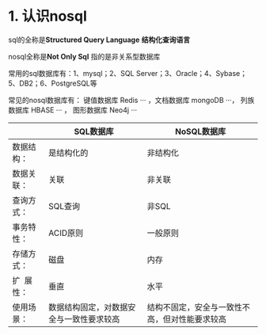 # 1. 认识nosql

sql的全称是**Structured Query Language** **结构化查询语言** 

nosql全称是**Not Only Sql** 指的是非关系型数据库

常用的sql数据库有：1、mysql；2、SQL Server；3、Oracle；4、Sybase；5、DB2；6、PostgreSQL等

常见的nosql数据库有： 键值数据库 Redis ··· ，文档数据库 mongoDB ···， 列族数据库 HBASE ··· ， 图形数据库 Neo4j ···

|          | SQL数据库               | NoSQL数据库                |
| -------- | -------------------- | ----------------------- |
| 数据结构：    | 是结构化的                | 非结构化                    |
| 数据关联：    | 关联                   | 非关联                     |
| 查询方式：    | SQL查询                | 非SQL                    |
| 事务特性：    | ACID原则               | 一般原则                    |
| 存储方式：    | 磁盘                   | 内存                      |
| 扩  展  性： | 垂直                   | 水平                      |
| 使用场景：    | 数据结构固定，对数据安全与一致性要求较高 | 结构不固定，安全与一致性不高，但对性能要求较高 |


